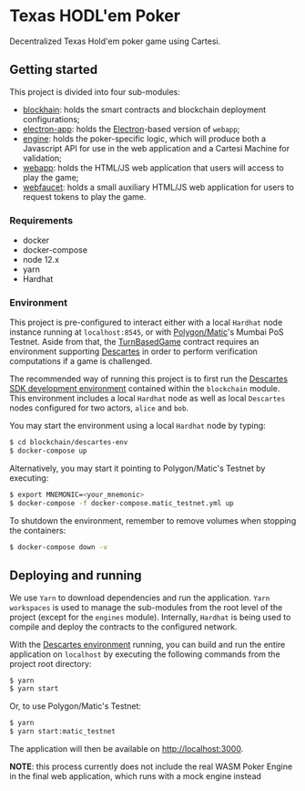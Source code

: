 # Texas HODL'em Poker

Decentralized Texas Hold'em poker game using Cartesi.

## Getting started

This project is divided into four sub-modules:

- [blockhain](blockchain/README.md): holds the smart contracts and blockchain deployment configurations;
- [electron-app](electron-app/README.md): holds the [Electron](https://www.electronjs.org/)-based version of `webapp`;
- [engine](engine/README.md): holds the poker-specific logic, which will produce both a Javascript API for use in the web application and a Cartesi Machine for validation;
- [webapp](webapp/README.md): holds the HTML/JS web application that users will access to play the game;
- [webfaucet](webfaucet/README.md): holds a small auxiliary HTML/JS web application for users to request tokens to play the game.

### Requirements

- docker
- docker-compose
- node 12.x
- yarn
- Hardhat

### Environment

This project is pre-configured to interact either with a local `Hardhat` node instance running at `localhost:8545`, or with [Polygon/Matic](https://polygon.technology/)'s Mumbai PoS Testnet. Aside from that, the [TurnBasedGame](blockchain/contracts/TurnBasedGame.sol) contract requires an environment supporting [Descartes](https://github.com/cartesi/descartes) in order to perform verification computations if a game is challenged.

The recommended way of running this project is to first run the [Descartes SDK development environment](blockchain/descartes-env/) contained within the `blockchain` module. This environment includes a local `Hardhat` node as well as local `Descartes` nodes configured for two actors, `alice` and `bob`.

You may start the environment using a local `Hardhat` node by typing:

```bash
$ cd blockchain/descartes-env
$ docker-compose up
```

Alternatively, you may start it pointing to Polygon/Matic's Testnet by executing:

```bash
$ export MNEMONIC=<your_mnemonic>
$ docker-compose -f docker-compose.matic_testnet.yml up
```

To shutdown the environment, remember to remove volumes when stopping the containers:

```bash
$ docker-compose down -v
```

## Deploying and running

We use `Yarn` to download dependencies and run the application. `Yarn workspaces` is used to manage the sub-modules from the root level of the project (except for the `engines` module). Internally, `Hardhat` is being used to compile and deploy the contracts to the configured network.

With the [Descartes environment](#Environment) running, you can build and run the entire application on `localhost` by executing the following commands from the project root directory:

```bash
$ yarn
$ yarn start
```

Or, to use Polygon/Matic's Testnet:

```bash
$ yarn
$ yarn start:matic_testnet
```

The application will then be available on [http://localhost:3000](http://localhost:3000).

**NOTE**: this process currently does not include the real WASM Poker Engine in the final web application, which runs with a mock engine instead
